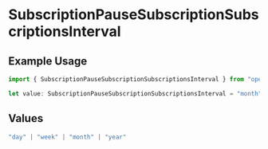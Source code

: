 # SubscriptionPauseSubscriptionSubscriptionsInterval

## Example Usage

```typescript
import { SubscriptionPauseSubscriptionSubscriptionsInterval } from "open-billing/models/operations";

let value: SubscriptionPauseSubscriptionSubscriptionsInterval = "month";
```

## Values

```typescript
"day" | "week" | "month" | "year"
```